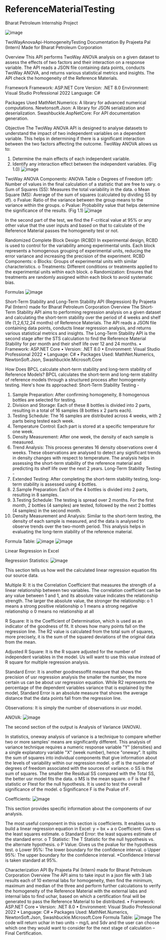 # ReferenceMaterialTesting
Bharat Petroleum Internship Project

![image](https://github.com/user-attachments/assets/792553c1-3909-4e86-b5ae-847ff4fe2da0)

TwoWayAnovaApi-HomogeneityTesting Documentation
By Prajeeta Pal (Intern)
Made for Bharat Petroleum Corporation

Overview
This API performs TwoWay ANOVA analysis on a given dataset to assess the effects of two factors and their interaction on a response variable. The API reads a JSON file containing data points, conducts TwoWay ANOVA, and returns various statistical metrics and insights. The API check the homogeneity of the Reference Materials. 

Framework
 Framework: ASP.NET Core
 Version: .NET 8.0
 Environment: Visual Studio Professional 2022
 Language: C#

 Packages Used
 MathNet.Numerics: A library for advanced numerical computations.
 Newtonsoft.Json: A library for JSON serialization and deserialization.
 Swashbuckle.AspNetCore: For API documentation generation.

Objective
The TwoWay ANOVA API is designed to analyse datasets to understand the impact of two independent variables on a dependent variable. This helps in determining if there is a significant interaction between the two factors affecting the outcome.
TwoWay ANOVA allows us to:
1. Determine the main effects of each independent variable.
2. Identify any interaction effect between the independent variables.
  (Fig 1.0)
![image](https://github.com/user-attachments/assets/003e5411-9fee-4166-9e03-5e1942a41c9d)

TwoWay ANOVA Components: ANOVA Table
o	Degrees of Freedom (df): Number of values in the final calculation of a statistic that are free to vary.
o	Sum of Squares (SS): Measures the total variability in the data.
o	Mean Square (MS): Average of the sum of squares (calculated by dividing SS by df).
o	Fvalue: Ratio of the variance between the group means to the variance within the groups.
o	Pvalue: Probability value that helps determine the significance of the results.
  (Fig 1.1)
![image](https://github.com/user-attachments/assets/117658cb-1962-4fc1-879d-977413c40879)

In the second part of the test, we find the F-critical value at 95% or any other value that the user inputs and based on that to calculate of the Reference Material passes the homogeneity test or not.

Randomized Complete Block Design (RCBD)
In experimental design, RCBD is used to control for the variability among experimental units. Each block represents a homogenous grouping of experimental units, reducing the error variance and increasing the precision of the experiment.
RCBD Components:
o	Blocks: Groups of experimental units with similar characteristics.
o	Treatments: Different conditions or treatments applied to the experimental units within each block.
o	Randomization: Ensures that treatments are randomly assigned within each block to avoid systematic bias.



Formulas 
 ![image](https://github.com/user-attachments/assets/dbc76d5f-6044-4e28-89aa-56ecded31f33)

 Short-Term Stability and Long-Term Stability API (Regression)
By Prajeeta Pal (Intern)
made for Bharat Petroleum Corporation
Overview
The Short-Term Stability API aims to performing regression analysis on a given dataset and calculating the short-term stability over the period of 4 weeks and shelf life (1,2,6,12,24 months) of Reference Materials. The API reads a JSON file containing data points, conducts linear regression analysis, and returns various statistical metrics and insights. The Long-Term Stability API is the second stage after the STS calculation to find the Reference Material Stability for per month and their shelf life over 12 and 24 months.
•	Framework: ASP.NET Core 
•	Version: .NET 8.0
•	Environment: Visual Studio Professional 2022
•	Language: C#
•	Packages Used: MathNet.Numerics, NewtonSoft.Json, Swashbuckle.Microsoft.Core 

How Does BPCL calculate short-term stability and long-term stability of Reference Models?
BPCL calculates the short-term and long-term stability of reference models through a structured process after homogeneity testing. Here's how its approached:
Short-Term Stability Testing - 
1.	Sample Preparation: After confirming homogeneity, 8 homogenous bottles are selected for testing.
2.	Division and Storage: Each of these 8 bottles is divided into 2 parts, resulting in a total of 16 samples (8 bottles x 2 parts each).
3.	Testing Schedule: The 16 samples are distributed across 4 weeks, with 2 parts being tested each week.
4.	Temperature Control: Each part is stored at a specific temperature for one week.
5.	Density Measurement: After one week, the density of each sample is measured.
6.	Trend Analysis: This process generates 16 density observations over 4 weeks. These observations are analysed to detect any significant trends in density changes with respect to temperature. The analysis helps in assessing the short-term stability of the reference material and predicting its shelf life over the next 2 years.
Long-Term Stability Testing - 
1.	Extended Testing: After completing the short-term stability testing, long-term stability is assessed using 4 bottles.
1.	2.Sample Preparation: Each of the 4 bottles is divided into 2 parts, resulting in 8 samples.
2.	3.Testing Schedule: The testing is spread over 2 months. For the first month, 2 bottles (4 samples) are tested, followed by the next 2 bottles (4 samples) in the second month.
3.	Density Measurement and Analysis: Similar to the short-term testing, the density of each sample is measured, and the data is analysed to observe trends over the two-month period. This analysis helps in evaluating the long-term stability of the reference material.

Formula Table: 
![image](https://github.com/user-attachments/assets/b75fcb1d-4ccb-45ac-8f64-75d357e5423a)
![image](https://github.com/user-attachments/assets/aaf0c755-c2b0-434e-b33b-61124dd1623f)


Linear Regression in Excel 

Regression Statistics: 
![image](https://github.com/user-attachments/assets/e7ce0d38-aab5-4d7d-8e60-7c16318f5292)

This section tells us how well the calculated linear regression equation fits our source data. 
 
Multiple R:  It is the Correlation Coefficient that measures the strength of a linear relationship between two variables. The correlation coefficient can be any value between 1 and 1, and its absolute value indicates the relationship strength. The larger the absolute value, the stronger the relationship:
o	1 means a strong positive relationship
o	1 means a strong negative relationship
o	0 means no relationship at all

R Square: It is the Coefficient of Determination, which is used as an indicator of the goodness of fit. It shows how many points fall on the regression line. The R2 value is calculated from the total sum of squares, more precisely, it is the sum of the squared deviations of the original data from the mean.

Adjusted R Square: It is the R square adjusted for the number of independent variables in the model. Us will want to use this value instead of R square for multiple regression analysis.

Standard Error: It is another goodnessoffit measure that shows the precision of usr regression analysis the smaller the number, the more certain us can be about usr regression equation. While R2 represents the percentage of the dependent variables variance that is explained by the model, Standard Error is an absolute measure that shows the average distance that the data points fall from the regression line.

Observations: It is simply the number of observations in usr model.

ANOVA:
![image](https://github.com/user-attachments/assets/270d1a87-3932-4f1c-a3c6-689b037ef7f0)

The second section of the output is Analysis of Variance (ANOVA).
 
In statistics, oneway analysis of variance is a technique to compare whether two or more samples' means are significantly different. This analysis of variance technique requires a numeric response variable "Y" (densities) and a single explanatory variable "X" (week number), hence "oneway".
It splits the sum of squares into individual components that give information about the levels of variability within our regression model.
o	df is the number of degrees of freedom associated with the sources of variance.
o	SS is the sum of squares. The smaller the Residual SS compared with the Total SS, the better usr model fits the data.
o	MS is the mean square.
o	F is the F statistic or Ftest for the null hypothesis. It is used to test the overall significance of the model.
o	Significance F is the Pvalue of F.

Coefficients:
![image](https://github.com/user-attachments/assets/e76184f5-9eea-464f-98cb-8e1726440d05)

This section provides specific information about the components of our analysis. 
 
The most useful component in this section is coefficients. It enables us to build a linear regression equation in Excel: y = bx + a 
o	Coefficient: Gives us the least squares estimate.
o	Standard Error: the least squares estimate of the standard error.
o	T Statistic: The T Statistic for the null hypothesis vs. the alternate hypothesis. 
o	P Value: Gives us the pvalue for the hypothesis test.
o	Lower 95%: The lower boundary for the confidence interval.
o	Upper 95%: The upper boundary for the confidence interval.
*Confidence Interval is taken standard at 95%.

Characterization API 
By Prajeeta Pal (Intern)
made for Bharat Petroleum Corporation
Overview
The API aims to take input in a json file with 3 lab results each of 10 external labs for homogeneity, then find the minimum, maximum and median of the three and perform further calculations to verify the homogeneity of the Reference Material with the external labs and internal labs to find uchar, based on which a certification final will be generated to pass the Reference Material to be distributed. 
•	Framework: ASP.NET Core 
•	Version: .NET 8.0
•	Environment: Visual Studio Professional 2022
•	Language: C#
•	Packages Used: MathNet.Numerics, NewtonSoft.Json, Swashbuckle.Microsoft.Core 
Formula Table:
![image](https://github.com/user-attachments/assets/ac1c3677-1059-4579-8e9b-674f2ca01a39)
The code will return uchar in two units – mg/L and Sdv and the user can choose which one they would want to consider for the next stage of calculation – Final Certification. 





